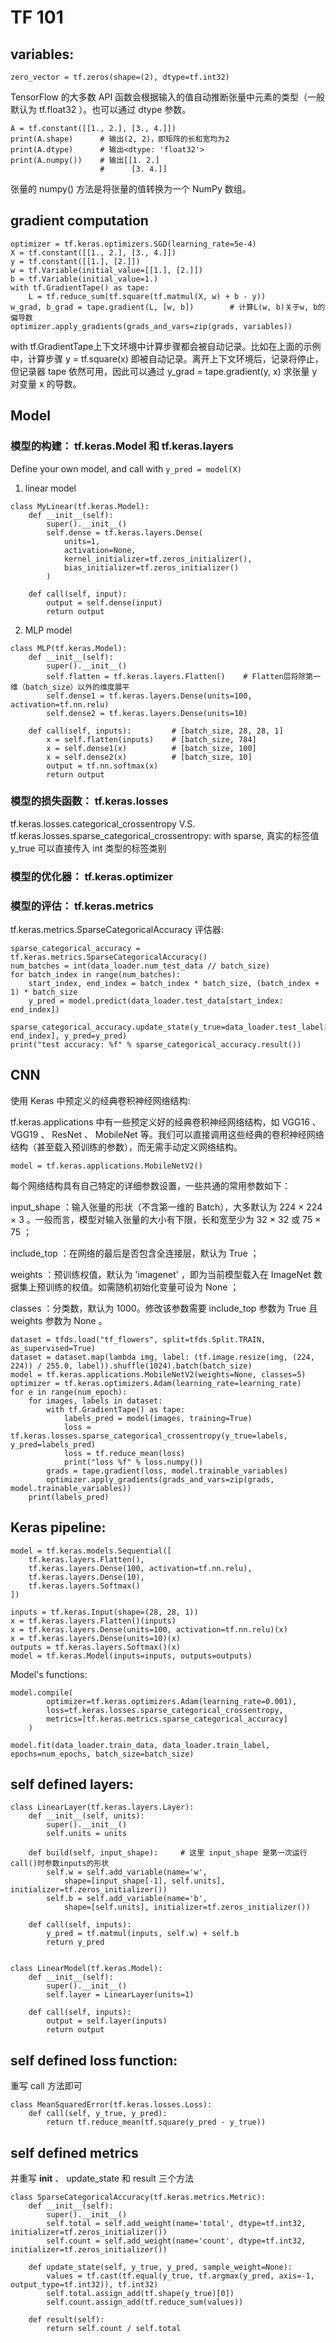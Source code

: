 # TF 101

## variables:

`zero_vector = tf.zeros(shape=(2), dtype=tf.int32)`

TensorFlow 的大多数 API 函数会根据输入的值自动推断张量中元素的类型（一般默认为 tf.float32 ）。也可以通过 dtype 参数。

```
A = tf.constant([[1., 2.], [3., 4.]])
print(A.shape)      # 输出(2, 2)，即矩阵的长和宽均为2
print(A.dtype)      # 输出<dtype: 'float32'>
print(A.numpy())    # 输出[[1. 2.]
                    #      [3. 4.]]
```

张量的 numpy() 方法是将张量的值转换为一个 NumPy 数组。

## gradient computation

```
optimizer = tf.keras.optimizers.SGD(learning_rate=5e-4)
X = tf.constant([[1., 2.], [3., 4.]])
y = tf.constant([[1.], [2.]])
w = tf.Variable(initial_value=[[1.], [2.]])
b = tf.Variable(initial_value=1.)
with tf.GradientTape() as tape:
    L = tf.reduce_sum(tf.square(tf.matmul(X, w) + b - y))
w_grad, b_grad = tape.gradient(L, [w, b])        # 计算L(w, b)关于w, b的偏导数
optimizer.apply_gradients(grads_and_vars=zip(grads, variables))
```

with tf.GradientTape上下文环境中计算步骤都会被自动记录。比如在上面的示例中，计算步骤 y = tf.square(x) 即被自动记录。离开上下文环境后，记录将停止，但记录器 tape 依然可用，因此可以通过 y_grad = tape.gradient(y, x) 求张量 y 对变量 x 的导数。


## Model
### 模型的构建： tf.keras.Model 和 tf.keras.layers

Define your own model, and call with `y_pred = model(X)`

1. linear model

```
class MyLinear(tf.keras.Model):
    def __init__(self):
        super().__init__()
        self.dense = tf.keras.layers.Dense(
            units=1,
            activation=None,
            kernel_initializer=tf.zeros_initializer(),
            bias_initializer=tf.zeros_initializer()
        )

    def call(self, input):
        output = self.dense(input)
        return output
```

2. MLP model

```
class MLP(tf.keras.Model):
    def __init__(self):
        super().__init__()
        self.flatten = tf.keras.layers.Flatten()    # Flatten层将除第一维（batch_size）以外的维度展平
        self.dense1 = tf.keras.layers.Dense(units=100, activation=tf.nn.relu)
        self.dense2 = tf.keras.layers.Dense(units=10)

    def call(self, inputs):         # [batch_size, 28, 28, 1]
        x = self.flatten(inputs)    # [batch_size, 784]
        x = self.dense1(x)          # [batch_size, 100]
        x = self.dense2(x)          # [batch_size, 10]
        output = tf.nn.softmax(x)
        return output
```

### 模型的损失函数： tf.keras.losses

tf.keras.losses.categorical_crossentropy V.S.
tf.keras.losses.sparse_categorical_crossentropy:
with sparse, 真实的标签值 y_true 可以直接传入 int 类型的标签类别




### 模型的优化器： tf.keras.optimizer

### 模型的评估： tf.keras.metrics

tf.keras.metrics.SparseCategoricalAccuracy 评估器:

```
sparse_categorical_accuracy = tf.keras.metrics.SparseCategoricalAccuracy()
num_batches = int(data_loader.num_test_data // batch_size)
for batch_index in range(num_batches):
    start_index, end_index = batch_index * batch_size, (batch_index + 1) * batch_size
    y_pred = model.predict(data_loader.test_data[start_index: end_index])
    sparse_categorical_accuracy.update_state(y_true=data_loader.test_label[start_index: end_index], y_pred=y_pred)
print("test accuracy: %f" % sparse_categorical_accuracy.result())
```
## CNN

使用 Keras 中预定义的经典卷积神经网络结构:

tf.keras.applications 中有一些预定义好的经典卷积神经网络结构，如 VGG16 、 VGG19 、 ResNet 、 MobileNet 等。我们可以直接调用这些经典的卷积神经网络结构（甚至载入预训练的参数），而无需手动定义网络结构。

`model = tf.keras.applications.MobileNetV2()`

每个网络结构具有自己特定的详细参数设置，一些共通的常用参数如下：

input_shape ：输入张量的形状（不含第一维的 Batch），大多默认为 224 × 224 × 3 。一般而言，模型对输入张量的大小有下限，长和宽至少为 32 × 32 或 75 × 75 ；

include_top ：在网络的最后是否包含全连接层，默认为 True ；

weights ：预训练权值，默认为 'imagenet' ，即为当前模型载入在 ImageNet 数据集上预训练的权值。如需随机初始化变量可设为 None ；

classes ：分类数，默认为 1000。修改该参数需要 include_top 参数为 True 且 weights 参数为 None 。

```
dataset = tfds.load("tf_flowers", split=tfds.Split.TRAIN, as_supervised=True)
dataset = dataset.map(lambda img, label: (tf.image.resize(img, (224, 224)) / 255.0, label)).shuffle(1024).batch(batch_size)
model = tf.keras.applications.MobileNetV2(weights=None, classes=5)
optimizer = tf.keras.optimizers.Adam(learning_rate=learning_rate)
for e in range(num_epoch):
    for images, labels in dataset:
        with tf.GradientTape() as tape:
            labels_pred = model(images, training=True)
            loss = tf.keras.losses.sparse_categorical_crossentropy(y_true=labels, y_pred=labels_pred)
            loss = tf.reduce_mean(loss)
            print("loss %f" % loss.numpy())
        grads = tape.gradient(loss, model.trainable_variables)
        optimizer.apply_gradients(grads_and_vars=zip(grads, model.trainable_variables))
    print(labels_pred)
```

## Keras pipeline:

```
model = tf.keras.models.Sequential([
    tf.keras.layers.Flatten(),
    tf.keras.layers.Dense(100, activation=tf.nn.relu),
    tf.keras.layers.Dense(10),
    tf.keras.layers.Softmax()
])
```

```
inputs = tf.keras.Input(shape=(28, 28, 1))
x = tf.keras.layers.Flatten()(inputs)
x = tf.keras.layers.Dense(units=100, activation=tf.nn.relu)(x)
x = tf.keras.layers.Dense(units=10)(x)
outputs = tf.keras.layers.Softmax()(x)
model = tf.keras.Model(inputs=inputs, outputs=outputs)
```

Model's functions:

```
model.compile(
        optimizer=tf.keras.optimizers.Adam(learning_rate=0.001),
        loss=tf.keras.losses.sparse_categorical_crossentropy,
        metrics=[tf.keras.metrics.sparse_categorical_accuracy]
    )

model.fit(data_loader.train_data, data_loader.train_label, epochs=num_epochs, batch_size=batch_size)

```

## self defined layers:

```
class LinearLayer(tf.keras.layers.Layer):
    def __init__(self, units):
        super().__init__()
        self.units = units

    def build(self, input_shape):     # 这里 input_shape 是第一次运行call()时参数inputs的形状
        self.w = self.add_variable(name='w',
            shape=[input_shape[-1], self.units], initializer=tf.zeros_initializer())
        self.b = self.add_variable(name='b',
            shape=[self.units], initializer=tf.zeros_initializer())

    def call(self, inputs):
        y_pred = tf.matmul(inputs, self.w) + self.b
        return y_pred


class LinearModel(tf.keras.Model):
    def __init__(self):
        super().__init__()
        self.layer = LinearLayer(units=1)

    def call(self, inputs):
        output = self.layer(inputs)
        return output
```

## self defined loss function:

重写 call 方法即可
```
class MeanSquaredError(tf.keras.losses.Loss):
    def call(self, y_true, y_pred):
        return tf.reduce_mean(tf.square(y_pred - y_true))
```

## self defined metrics

并重写 __init__ 、 update_state 和 result 三个方法

```
class SparseCategoricalAccuracy(tf.keras.metrics.Metric):
    def __init__(self):
        super().__init__()
        self.total = self.add_weight(name='total', dtype=tf.int32, initializer=tf.zeros_initializer())
        self.count = self.add_weight(name='count', dtype=tf.int32, initializer=tf.zeros_initializer())

    def update_state(self, y_true, y_pred, sample_weight=None):
        values = tf.cast(tf.equal(y_true, tf.argmax(y_pred, axis=-1, output_type=tf.int32)), tf.int32)
        self.total.assign_add(tf.shape(y_true)[0])
        self.count.assign_add(tf.reduce_sum(values))

    def result(self):
        return self.count / self.total
```

#
